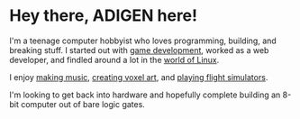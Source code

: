 # Hey there, ADIGEN here!

I'm a teenage computer hobbyist who loves programming, building, and breaking stuff. I started out with [game development](https://adigen.is-a.dev/games), worked as a web developer, and findled around a lot in the [world of Linux](https://github.com/mradigen/dotfiles).

I enjoy [making music](https://youtube.com/ADIGEN), [creating voxel art](https://instagram.com/mradigen), and [playing flight simulators](https://warthunder.com).

I'm looking to get back into hardware and hopefully complete building an 8-bit computer out of bare logic gates.
